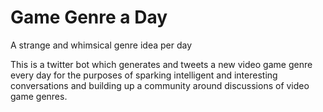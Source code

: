 # Game Genre a Day
A strange and whimsical genre idea per day

This is a twitter bot which generates and tweets a new video game genre every day for the purposes of sparking intelligent and interesting conversations and building up a community around discussions of video game genres.
